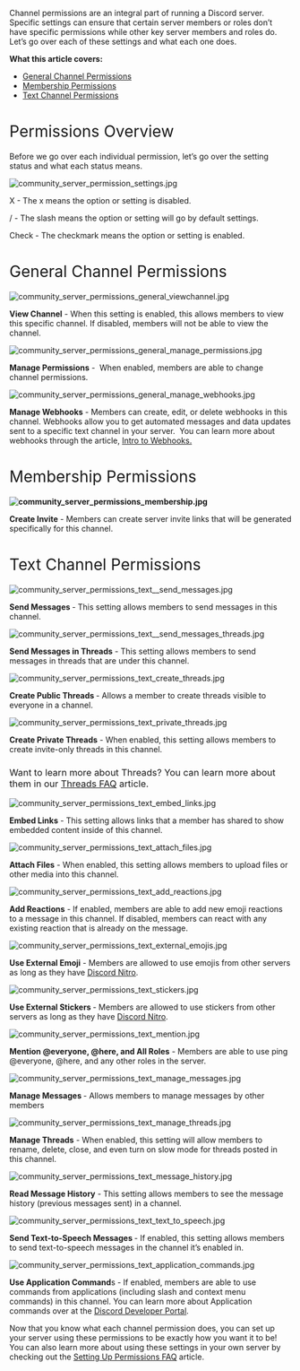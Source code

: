 <p>Channel permissions are an integral part of running a Discord server. Specific settings can ensure that certain server members or roles don’t have specific permissions while other key server members and roles do. Let’s go over each of these settings and what each one does.</p>
<p><span class="wysiwyg-font-size-large"><strong>What this article covers:</strong></span></p>
<ul>
    <li style="font-weight: 400;" aria-level="1"><a href="#h_01GJZQKEZB0T21MMFZFZZKVVNG" target="_self"><span style="font-weight: 400;">General Channel Permissions</span></a></li>
    <li style="font-weight: 400;" aria-level="1"><a href="#h_01GJZR9Y6DBTZFN35W1TX166B8" target="_self"><span style="font-weight: 400;">Membership Permissions</span></a></li>
    <li style="font-weight: 400;" aria-level="1"><a href="#h_01GJZRA4XX3Q3ABESFQCZ9M8N4" target="_self"><span style="font-weight: 400;">Text Channel Permissions</span></a></li>
</ul>
<h1><span style="font-weight: 400;">Permissions Overview</span></h1>
<p><span style="font-weight: 400;">Before we go over each individual permission, let’s go over the setting status and what each status means.</span></p>
<p><span style="font-weight: 400;"><img src="https://support.discord.com/hc/article_attachments/10542709301783" alt="community_server_permission_settings.jpg"></span></p>
<p><span style="font-weight: 400;">X - The x means the option or setting is disabled.</span></p>
<p><span style="font-weight: 400;">/ - The slash means the option or setting will go by default settings.</span></p>
<p><span style="font-weight: 400;">Check - The checkmark means the option or setting is enabled.</span></p>
<h1 id="h_01GJZQKEZB0T21MMFZFZZKVVNG"><span style="font-weight: 400;">General Channel Permissions</span></h1>
<p class="wysiwyg-text-align-center"><span style="font-weight: 400;"><img src="https://support.discord.com/hc/article_attachments/10543319260823" alt="community_server_permissions_general_viewchannel.jpg"></span></p>
<p><span style="font-weight: 400;"><strong>View Channel</strong> - When this setting is enabled, this allows members to view this specific channel. If disabled, members will not be able to view the channel.</span></p>
<p class="wysiwyg-text-align-center"><span style="font-weight: 400;"><img src="https://support.discord.com/hc/article_attachments/10543339296919" alt="community_server_permissions_general_manage_permissions.jpg"></span></p>
<p><span style="font-weight: 400;"><strong>Manage Permissions</strong> -  When enabled, members are able to change channel permissions.</span></p>
<p class="wysiwyg-text-align-center"><span style="font-weight: 400;"><img src="https://support.discord.com/hc/article_attachments/10543515925527" alt="community_server_permissions_general_manage_webhooks.jpg"></span></p>
<p><span style="font-weight: 400;"><strong>Manage Webhooks</strong> - Members can create, edit, or delete webhooks in this channel. Webhooks allow you to get automated messages and data updates sent to a specific text channel in your server.  You can learn more about webhooks through the article, <a href="https://support.discord.com/hc/en-us/articles/228383668" target="_blank" rel="noopener noreferrer">Intro to Webhooks.</a></span></p>
<h1 id="h_01GJZR9Y6DBTZFN35W1TX166B8"><span style="font-weight: 400;">Membership Permissions</span></h1>
<p class="wysiwyg-text-align-center"><span style="font-weight: 400;"><strong><img src="https://support.discord.com/hc/article_attachments/10543658869783" alt="community_server_permissions_membership.jpg"></strong></span></p>
<p><span style="font-weight: 400;"><strong>Create Invite</strong> - Members can create server invite links that will be generated specifically for this channel.</span></p>
<h1 id="h_01GJZRA4XX3Q3ABESFQCZ9M8N4"><span style="font-weight: 400;">Text Channel Permissions</span></h1>
<p class="wysiwyg-text-align-center"><span style="font-weight: 400;"><img src="https://support.discord.com/hc/article_attachments/10543718230167" alt="community_server_permissions_text__send_messages.jpg"></span></p>
<p><span style="font-weight: 400;"><strong>Send Messages </strong>- This setting allows members to send messages in this channel.</span></p>
<p class="wysiwyg-text-align-center"><span style="font-weight: 400;"><img src="https://support.discord.com/hc/article_attachments/10543737443991" alt="community_server_permissions_text__send_messages_threads.jpg"></span></p>
<p><span style="font-weight: 400;"><strong>Send Messages in Threads</strong> - This setting allows members to send messages in threads that are under this channel.</span></p>
<p class="wysiwyg-text-align-center"><span style="font-weight: 400;"><img src="https://support.discord.com/hc/article_attachments/10543723993495" alt="community_server_permissions_text_create_threads.jpg"></span></p>
<p><span style="font-weight: 400;"><strong>Create Public Threads </strong>- Allows a member to create threads visible to everyone in a channel.</span></p>
<p class="wysiwyg-text-align-center"><span style="font-weight: 400;"><img src="https://support.discord.com/hc/article_attachments/10543776083095" alt="community_server_permissions_text_private_threads.jpg"></span></p>
<p><span style="font-weight: 400;"><strong>Create Private Threads</strong> - When enabled, this setting allows members to create invite-only threads in this channel.</span></p>
<h3><span style="font-weight: 400;">Want to learn more about Threads? You can learn more about them in our <a href="https://support.discord.com/hc/en-us/articles/4403205878423" target="_blank" rel="noopener noreferrer">Threads FAQ</a> article.</span></h3>
<p class="wysiwyg-text-align-center"><span style="font-weight: 400;"><img src="https://support.discord.com/hc/article_attachments/10543764640151" alt="community_server_permissions_text_embed_links.jpg"></span></p>
<p><span style="font-weight: 400;"><strong>Embed Links</strong> - This setting allows links that a member has shared to show embedded content inside of this channel.</span></p>
<p class="wysiwyg-text-align-center"><span style="font-weight: 400;"><img src="https://support.discord.com/hc/article_attachments/10543819072535" alt="community_server_permissions_text_attach_files.jpg"></span></p>
<p><span style="font-weight: 400;"><strong>Attach Files</strong> - When enabled, this setting allows members to upload files or other media into this channel.</span></p>
<p class="wysiwyg-text-align-center"><span style="font-weight: 400;"><img src="https://support.discord.com/hc/article_attachments/10543820530071" alt="community_server_permissions_text_add_reactions.jpg"></span></p>
<p><span style="font-weight: 400;"><strong>Add Reactions</strong> - If enabled, members are able to add new emoji reactions to a message in this channel. If disabled, members can react with any existing reaction that is already on the message.</span></p>
<p class="wysiwyg-text-align-center"><span style="font-weight: 400;"><img src="https://support.discord.com/hc/article_attachments/10543838535447" alt="community_server_permissions_text_external_emojis.jpg"></span></p>
<p><span style="font-weight: 400;"><strong>Use External Emoji</strong> - Members are allowed to use emojis from other servers as long as they have <a href="https://support.discord.com/hc/en-us/articles/115000435108" target="_blank" rel="noopener noreferrer">Discord Nitro</a>.</span></p>
<p class="wysiwyg-text-align-center"><span style="font-weight: 400;"><img src="https://support.discord.com/hc/article_attachments/10543841135383" alt="community_server_permissions_text_stickers.jpg"></span></p>
<p><span style="font-weight: 400;"><strong>Use External Stickers </strong>- Members are allowed to use stickers from other servers as long as they have <a href="https://support.discord.com/hc/en-us/articles/115000435108" target="_blank" rel="noopener noreferrer">Discord Nitro</a>.</span></p>
<p class="wysiwyg-text-align-center"><span style="font-weight: 400;"><img src="https://support.discord.com/hc/article_attachments/10543860297751" alt="community_server_permissions_text_mention.jpg"></span></p>
<p><span style="font-weight: 400;"><strong>Mention @everyone, @here, and All Roles</strong> - Members are able to use ping @everyone, @here, and any other roles in the server.</span></p>
<p class="wysiwyg-text-align-center"><span style="font-weight: 400;"><img src="https://support.discord.com/hc/article_attachments/10543894888343" alt="community_server_permissions_text_manage_messages.jpg"></span></p>
<p><span style="font-weight: 400;"><strong>Manage Messages </strong>- Allows members to manage messages by other members</span></p>
<p class="wysiwyg-text-align-center"><span style="font-weight: 400;"><img src="https://support.discord.com/hc/article_attachments/10543897420823" alt="community_server_permissions_text_manage_threads.jpg"></span></p>
<p><span style="font-weight: 400;"><strong>Manage Threads</strong> - When enabled, this setting will allow members to rename, delete, close, and even turn on slow mode for threads posted in this channel.</span></p>
<p class="wysiwyg-text-align-center"><span style="font-weight: 400;"><img src="https://support.discord.com/hc/article_attachments/10543865873303" alt="community_server_permissions_text_message_history.jpg"></span></p>
<p><span style="font-weight: 400;"><strong>Read Message History</strong> - This setting allows members to see the message history (previous messages sent) in a channel.</span></p>
<p class="wysiwyg-text-align-center"><span style="font-weight: 400;"><img src="https://support.discord.com/hc/article_attachments/10543935103895" alt="community_server_permissions_text_text_to_speech.jpg"></span></p>
<p><span style="font-weight: 400;"><strong>Send Text-to-Speech Messages </strong>- If enabled, this setting allows members to send text-to-speech messages in the channel it’s enabled in.</span></p>
<p class="wysiwyg-text-align-center"><span style="font-weight: 400;"><img src="https://support.discord.com/hc/article_attachments/10543952770199" alt="community_server_permissions_text_application_commands.jpg"></span></p>
<p><strong>Use Application Command</strong><span style="font-weight: 400;">s - If enabled, members are able to use commands from applications (including slash and context menu commands) in this channel. You can learn more about Application commands over at the </span><a href="https://discord.com/developers/docs/interactions/application-commands" target="_blank" rel="noopener noreferrer">Discord Developer Portal</a><span style="font-weight: 400;">.</span></p>
<p><span style="font-weight: 400;">Now that you know what each channel permission does, you can set up your server using these permissions to be exactly how you want it to be! You can also learn more about using these settings in your own server by checking out the <a href="https://support.discord.com/hc/en-us/articles/206029707" target="_blank" rel="noopener noreferrer">Setting Up Permissions FAQ</a> article.</span></p>
<p> </p>